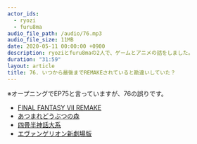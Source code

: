 ```yaml
---
actor_ids:
  - ryozi
  - furu8ma
audio_file_path: /audio/76.mp3
audio_file_size: 11MB
date: 2020-05-11 00:00:00 +0900
description: ryoziとfuru8maの2人で、ゲームとアニメの話をしました。
duration: "31:59"
layout: article
title: 76. いつから最後までREMAKEされていると勘違いしていた？
---
```


※オープニングでEP75と言っていますが、76の誤りです。

- [FINAL FANTASY VII REMAKE](https://www.jp.square-enix.com/ffvii_remake/) 
- [あつまれどうぶつの森](https://www.nintendo.co.jp/switch/acbaa/index.html)
- [四畳半神話大系](https://yojouhan.noitamina.tv/)
- [エヴァンゲリオン新劇場版](https://www.evangelion.co.jp/)

